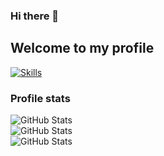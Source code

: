 ### Hi there 👋
## Welcome to my profile
[![Skills](https://img.shields.io/badge/Self_Assessment-415/723/750-FF3300?style=flat-square)](https://github.com/KatePril/SelfAssessment/blob/2024-summer/Profile/REPORT.md)

### Profile stats
![GitHub Stats](https://github-readme-stats.vercel.app/api?username=KatePril&theme=vue-dark&show_icons=true&hide_border=true&count_private=true)</br>
![GitHub Stats](https://github-readme-stats.vercel.app/api/top-langs/?username=KatePril&theme=vue-dark&show_icons=true&hide_border=true&layout=compact)</br>
![GitHub Stats](https://github-readme-streak-stats.herokuapp.com/?user=KatePril&theme=vue-dark&hide_border=true)</br>
<!--
**KatePril/KatePril** is a ✨ _special_ ✨ repository because its `README.md` (this file) appears on your GitHub profile.

Here are some ideas to get you started:

- 🔭 I’m currently working on ...
- 🌱 I’m currently learning ...
- 👯 I’m looking to collaborate on ...
- 🤔 I’m looking for help with ...
- 💬 Ask me about ...
- 📫 How to reach me: ...
- 😄 Pronouns: ...
- ⚡ Fun fact: ...
-->
